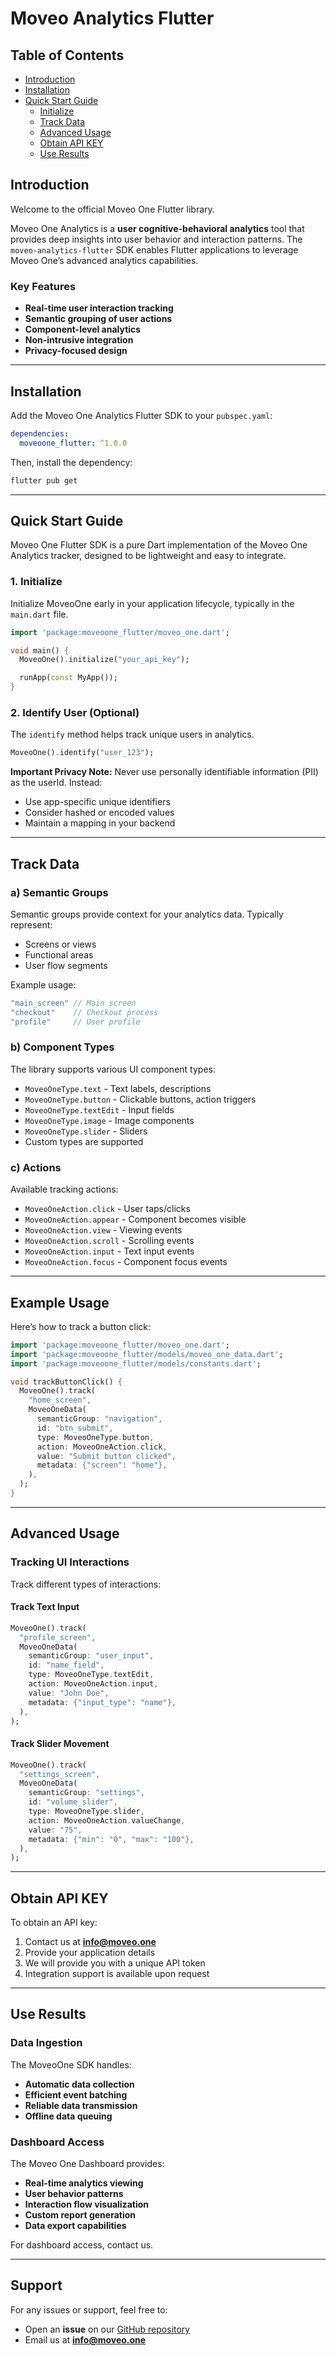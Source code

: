 # Moveo Analytics Flutter

## Table of Contents
- [Introduction](#introduction)
- [Installation](#installation)
- [Quick Start Guide](#quick-start-guide)
  - [Initialize](#initialize)
  - [Track Data](#track-data)
  - [Advanced Usage](#advanced-usage)
  - [Obtain API KEY](#obtain-api-key)
  - [Use Results](#use-results)

## Introduction

Welcome to the official Moveo One Flutter library.

Moveo One Analytics is a **user cognitive-behavioral analytics** tool that provides deep insights into user behavior and interaction patterns. The `moveo-analytics-flutter` SDK enables Flutter applications to leverage Moveo One’s advanced analytics capabilities.

### **Key Features**
- **Real-time user interaction tracking**
- **Semantic grouping of user actions**
- **Component-level analytics**
- **Non-intrusive integration**
- **Privacy-focused design**

---

## Installation

Add the Moveo One Analytics Flutter SDK to your `pubspec.yaml`:

```yaml
dependencies:
  moveoone_flutter: ^1.0.0
```

Then, install the dependency:

```sh
flutter pub get
```

---

## Quick Start Guide

Moveo One Flutter SDK is a pure Dart implementation of the Moveo One Analytics tracker, designed to be lightweight and easy to integrate.

### **1. Initialize**

Initialize MoveoOne early in your application lifecycle, typically in the `main.dart` file.

```dart
import 'package:moveoone_flutter/moveo_one.dart';

void main() {
  MoveoOne().initialize("your_api_key");

  runApp(const MyApp());
}
```

### **2. Identify User (Optional)**

The `identify` method helps track unique users in analytics.

```dart
MoveoOne().identify("user_123");
```

**Important Privacy Note:** Never use personally identifiable information (PII) as the userId. Instead:
- Use app-specific unique identifiers
- Consider hashed or encoded values
- Maintain a mapping in your backend

---

## **Track Data**

### **a) Semantic Groups**
Semantic groups provide context for your analytics data. Typically represent:
- Screens or views
- Functional areas
- User flow segments

Example usage:
```dart
"main_screen" // Main screen
"checkout"    // Checkout process
"profile"     // User profile
```

### **b) Component Types**
The library supports various UI component types:
- `MoveoOneType.text` - Text labels, descriptions
- `MoveoOneType.button` - Clickable buttons, action triggers
- `MoveoOneType.textEdit` - Input fields
- `MoveoOneType.image` - Image components
- `MoveoOneType.slider` - Sliders
- Custom types are supported

### **c) Actions**
Available tracking actions:
- `MoveoOneAction.click` - User taps/clicks
- `MoveoOneAction.appear` - Component becomes visible
- `MoveoOneAction.view` - Viewing events
- `MoveoOneAction.scroll` - Scrolling events
- `MoveoOneAction.input` - Text input events
- `MoveoOneAction.focus` - Component focus events

---

## **Example Usage**
Here’s how to track a button click:

```dart
import 'package:moveoone_flutter/moveo_one.dart';
import 'package:moveoone_flutter/models/moveo_one_data.dart';
import 'package:moveoone_flutter/models/constants.dart';

void trackButtonClick() {
  MoveoOne().track(
    "home_screen",
    MoveoOneData(
      semanticGroup: "navigation",
      id: "btn_submit",
      type: MoveoOneType.button,
      action: MoveoOneAction.click,
      value: "Submit button clicked",
      metadata: {"screen": "home"},
    ),
  );
}
```

---

## **Advanced Usage**

### **Tracking UI Interactions**
Track different types of interactions:

#### **Track Text Input**
```dart
MoveoOne().track(
  "profile_screen",
  MoveoOneData(
    semanticGroup: "user_input",
    id: "name_field",
    type: MoveoOneType.textEdit,
    action: MoveoOneAction.input,
    value: "John Doe",
    metadata: {"input_type": "name"},
  ),
);
```

#### **Track Slider Movement**
```dart
MoveoOne().track(
  "settings_screen",
  MoveoOneData(
    semanticGroup: "settings",
    id: "volume_slider",
    type: MoveoOneType.slider,
    action: MoveoOneAction.valueChange,
    value: "75",
    metadata: {"min": "0", "max": "100"},
  ),
);
```

---

## **Obtain API KEY**

To obtain an API key:
1. Contact us at **info@moveo.one**
2. Provide your application details
3. We will provide you with a unique API token
4. Integration support is available upon request

---

## **Use Results**

### **Data Ingestion**
The MoveoOne SDK handles:
- **Automatic data collection**
- **Efficient event batching**
- **Reliable data transmission**
- **Offline data queuing**

### **Dashboard Access**
The Moveo One Dashboard provides:
- **Real-time analytics viewing**
- **User behavior patterns**
- **Interaction flow visualization**
- **Custom report generation**
- **Data export capabilities**

For dashboard access, contact us.

---

## **Support**
For any issues or support, feel free to:
- Open an **issue** on our [GitHub repository](https://github.com/divstechnologydev/moveoone-flutter/issues)
- Email us at **info@moveo.one**

